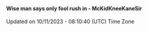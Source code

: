 #### Wise man says only fool rush in - McKidKneeKaneSir
Updated on 10/11/2023 - 08:10:40 (UTC) Time Zone
